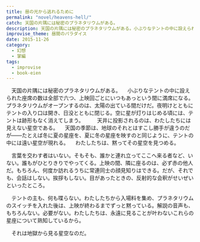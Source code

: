 ```yaml
---
title: 昼の光から逃れるために
permalink: "novel/heavens-hell/"
catch: 天国の片隅には秘密のプラネタリウムがある。
description: 天国の片隅には秘密のプラネタリウムがある。小ぶりなテントの中に設えられた座席の数は全部で六つ、上映回ごとにいつもあっという間に満席になる。プラネタリウムがオープンするのは、太陽の出ている間だけだ。夜明けとともにテントの入り口は開き、日没とともに閉じる。空に星が灯りはじめる頃には、テントは跡形もなく消えてしまう。
improvise_theme: 昼間のパラダイス
date: 2015-11-26
category:
  - 幻想
  - 掌編
tags:
  - improvise
  - book-eien
---
```


　天国の片隅には秘密のプラネタリウムがある。
　小ぶりなテントの中に設えられた座席の数は全部で六つ、上映回ごとにいつもあっという間に満席になる。プラネタリウムがオープンするのは、太陽の出ている間だけだ。夜明けとともにテントの入り口は開き、日没とともに閉じる。空に星が灯りはじめる頃には、テントは跡形もなく消えてしまう。
　
　天井に投影されるのは、わたしたちには見えない星空である。
　天国の季節は、地球のそれとはすこし勝手が違うのだが——たとえば冬に夏の星座を、夏に冬の星座を映すのと同じように、テントの中には遠い星空が現れる。
　わたしたちは、黙ってその星空を見つめる。

　言葉を交わす者はいない。そもそも、誰かと連れ立ってここへ来る者など、いない。誰もがひとりきりでやってくる。上映の間、隣に座るのは、必ず赤の他人だ。もちろん、何度か訪れるうちに常連同士の顔見知りはできる。だが、それでも、会話はしない。挨拶もしない。目があったときの、反射的な会釈がせいぜいといったところ。

　テントの主も、何も喋らない。わたしたちから入場料を集め、プラネタリウムのスイッチを入れた後は、上映が終わるまでずっと黙っている。解説の音声も、もちろんない。必要がない。わたしたちは、永遠に見ることが叶わないこれらの星座について熟知しているから。

　それは地獄から見る星空なのだ。